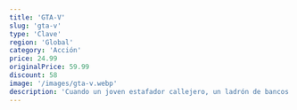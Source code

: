 ```yaml
---
title: 'GTA-V'
slug: 'gta-v'
type: 'Clave'
region: 'Global'
category: 'Acción'
price: 24.99
originalPrice: 59.99
discount: 58
image: '/images/gta-v.webp'
description: 'Cuando un joven estafador callejero, un ladrón de bancos retirado y un psicópata aterrador se ven involucrados con lo peor y más desquiciado del mundo criminal, el gobierno de los EE. UU. y la industria del espectáculo, deberán llevar a cabo una serie de peligrosos golpes para sobrevivir en una ciudad implacable en la que no pueden confiar en nadie. Y mucho menos los unos en los otros.'
---
```


